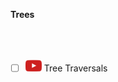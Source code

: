 **Trees**
- [ ] <a href="https://youtu.be/UqrqzRPJElk"><img src="img/new_yt.png" style="max-width:50%; padding-top: 50px;"></a> Tree Traversals
